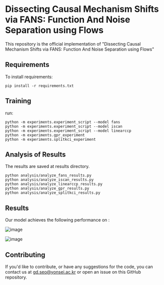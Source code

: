 # Dissecting Causal Mechanism Shifts via FANS: Function And Noise Separation using Flows

This repository is the official implementation of "Dissecting Causal Mechanism Shifts via FANS: Function And Noise Separation using Flows"

## Requirements

To install requirements:

```setup
pip install -r requirements.txt
```

## Training

run:

```experimenet
python -m experiments.experiment_script --model fans
python -m experiments.experiment_script --model iscan
python -m experiments.experiment_script --model linearccp
python -m experiments.gpr_experiment
python -m experiments.splitkci_experiment
```

## Analysis of Results

The results are saved at results directory.
```analysis
python analysis/analyze_fans_results.py
python analysis/analyze_iscan_results.py
python analysis/analyze_linearccp_results.py
python analysis/analyze_gpr_results.py
python analysis/analyze_splitkci_results.py
```

## Results

Our model achieves the following performance on :

![image](https://github.com/user-attachments/assets/e93b1074-62a4-44d9-98df-84e5ed1f48d0)

![image](https://github.com/user-attachments/assets/19cfe614-f3d4-4479-baa1-1030a79a7958)


## Contributing

If you'd like to contribute, or have any suggestions for the code, you can contact us at gd.seo@yonsei.ac.kr or open an issue on this GitHub repository.
